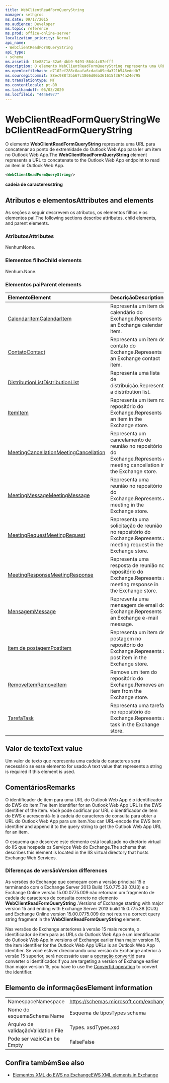 ```yaml
---
title: WebClientReadFormQueryString
manager: sethgros
ms.date: 09/17/2015
ms.audience: Developer
ms.topic: reference
ms.prod: office-online-server
localization_priority: Normal
api_name:
- WebClientReadFormQueryString
api_type:
- schema
ms.assetid: 13e8871a-32a6-4bb9-9493-864c4c07efff
description: O elemento WebClientReadFormQueryString representa uma URL para concatenar ao ponto de extremidade do Outlook Web App para ler um item no Outlook Web App.
ms.openlocfilehash: d7102ef288c0aafa6cdada09eda321b546edddb7
ms.sourcegitcommit: 88ec988f2bb67c1866d06b361615f3674a24e795
ms.translationtype: MT
ms.contentlocale: pt-BR
ms.lasthandoff: 06/03/2020
ms.locfileid: "44464977"
---
```

# <a name="webclientreadformquerystring"></a><span data-ttu-id="587aa-103">WebClientReadFormQueryString</span><span class="sxs-lookup"><span data-stu-id="587aa-103">WebClientReadFormQueryString</span></span>

<span data-ttu-id="587aa-104">O elemento **WebClientReadFormQueryString** representa uma URL para concatenar ao ponto de extremidade do Outlook Web App para ler um item no Outlook Web App.</span><span class="sxs-lookup"><span data-stu-id="587aa-104">The **WebClientReadFormQueryString** element represents a URL to concatenate to the Outlook Web App endpoint to read an item in Outlook Web App.</span></span> 
  
```XML
<WebClientReadFormQueryString/>
```

 <span data-ttu-id="587aa-105">**cadeia de caracteres**</span><span class="sxs-lookup"><span data-stu-id="587aa-105">**string**</span></span>
## <a name="attributes-and-elements"></a><span data-ttu-id="587aa-106">Atributos e elementos</span><span class="sxs-lookup"><span data-stu-id="587aa-106">Attributes and elements</span></span>

<span data-ttu-id="587aa-107">As seções a seguir descrevem os atributos, os elementos filhos e os elementos pai.</span><span class="sxs-lookup"><span data-stu-id="587aa-107">The following sections describe attributes, child elements, and parent elements.</span></span>
  
### <a name="attributes"></a><span data-ttu-id="587aa-108">Atributos</span><span class="sxs-lookup"><span data-stu-id="587aa-108">Attributes</span></span>

<span data-ttu-id="587aa-109">Nenhum</span><span class="sxs-lookup"><span data-stu-id="587aa-109">None.</span></span>
  
### <a name="child-elements"></a><span data-ttu-id="587aa-110">Elementos filho</span><span class="sxs-lookup"><span data-stu-id="587aa-110">Child elements</span></span>

<span data-ttu-id="587aa-111">Nenhum.</span><span class="sxs-lookup"><span data-stu-id="587aa-111">None.</span></span>
  
### <a name="parent-elements"></a><span data-ttu-id="587aa-112">Elementos pai</span><span class="sxs-lookup"><span data-stu-id="587aa-112">Parent elements</span></span>

|<span data-ttu-id="587aa-113">**Elemento**</span><span class="sxs-lookup"><span data-stu-id="587aa-113">**Element**</span></span>|<span data-ttu-id="587aa-114">**Descrição**</span><span class="sxs-lookup"><span data-stu-id="587aa-114">**Description**</span></span>|
|:-----|:-----|
|[<span data-ttu-id="587aa-115">CalendarItem</span><span class="sxs-lookup"><span data-stu-id="587aa-115">CalendarItem</span></span>](calendaritem.md) <br/> |<span data-ttu-id="587aa-116">Representa um item de calendário do Exchange.</span><span class="sxs-lookup"><span data-stu-id="587aa-116">Represents an Exchange calendar item.</span></span>  <br/> |
|[<span data-ttu-id="587aa-117">Contato</span><span class="sxs-lookup"><span data-stu-id="587aa-117">Contact</span></span>](contact.md) <br/> |<span data-ttu-id="587aa-118">Representa um item de contato do Exchange.</span><span class="sxs-lookup"><span data-stu-id="587aa-118">Represents an Exchange contact item.</span></span>  <br/> |
|[<span data-ttu-id="587aa-119">DistributionList</span><span class="sxs-lookup"><span data-stu-id="587aa-119">DistributionList</span></span>](distributionlist.md) <br/> |<span data-ttu-id="587aa-120">Representa uma lista de distribuição.</span><span class="sxs-lookup"><span data-stu-id="587aa-120">Represents a distribution list.</span></span>  <br/> |
|[<span data-ttu-id="587aa-121">Item</span><span class="sxs-lookup"><span data-stu-id="587aa-121">Item</span></span>](item.md) <br/> |<span data-ttu-id="587aa-122">Representa um item no repositório do Exchange.</span><span class="sxs-lookup"><span data-stu-id="587aa-122">Represents an item in the Exchange store.</span></span>  <br/> |
|[<span data-ttu-id="587aa-123">MeetingCancellation</span><span class="sxs-lookup"><span data-stu-id="587aa-123">MeetingCancellation</span></span>](meetingcancellation.md) <br/> |<span data-ttu-id="587aa-124">Representa um cancelamento de reunião no repositório do Exchange.</span><span class="sxs-lookup"><span data-stu-id="587aa-124">Represents a meeting cancellation in the Exchange store.</span></span>  <br/> |
|[<span data-ttu-id="587aa-125">MeetingMessage</span><span class="sxs-lookup"><span data-stu-id="587aa-125">MeetingMessage</span></span>](meetingmessage.md) <br/> |<span data-ttu-id="587aa-126">Representa uma reunião no repositório do Exchange.</span><span class="sxs-lookup"><span data-stu-id="587aa-126">Represents a meeting in the Exchange store.</span></span>  <br/> |
|[<span data-ttu-id="587aa-127">MeetingRequest</span><span class="sxs-lookup"><span data-stu-id="587aa-127">MeetingRequest</span></span>](meetingrequest.md) <br/> |<span data-ttu-id="587aa-128">Representa uma solicitação de reunião no repositório do Exchange.</span><span class="sxs-lookup"><span data-stu-id="587aa-128">Represents a meeting request in the Exchange store.</span></span>  <br/> |
|[<span data-ttu-id="587aa-129">MeetingResponse</span><span class="sxs-lookup"><span data-stu-id="587aa-129">MeetingResponse</span></span>](meetingresponse.md) <br/> |<span data-ttu-id="587aa-130">Representa uma resposta de reunião no repositório do Exchange.</span><span class="sxs-lookup"><span data-stu-id="587aa-130">Represents a meeting response in the Exchange store.</span></span>  <br/> |
|[<span data-ttu-id="587aa-131">Mensagem</span><span class="sxs-lookup"><span data-stu-id="587aa-131">Message</span></span>](message-ex15websvcsotherref.md) <br/> |<span data-ttu-id="587aa-132">Representa uma mensagem de email do Exchange.</span><span class="sxs-lookup"><span data-stu-id="587aa-132">Represents an Exchange e-mail message.</span></span>  <br/> |
|[<span data-ttu-id="587aa-133">Item de postagem</span><span class="sxs-lookup"><span data-stu-id="587aa-133">PostItem</span></span>](postitem.md) <br/> |<span data-ttu-id="587aa-134">Representa um item de postagem no repositório do Exchange.</span><span class="sxs-lookup"><span data-stu-id="587aa-134">Represents a post item in the Exchange store.</span></span>  <br/> |
|[<span data-ttu-id="587aa-135">RemoveItem</span><span class="sxs-lookup"><span data-stu-id="587aa-135">RemoveItem</span></span>](removeitem.md) <br/> |<span data-ttu-id="587aa-136">Remove um item do repositório do Exchange.</span><span class="sxs-lookup"><span data-stu-id="587aa-136">Removes an item from the Exchange store.</span></span>  <br/> |
|[<span data-ttu-id="587aa-137">Tarefa</span><span class="sxs-lookup"><span data-stu-id="587aa-137">Task</span></span>](task.md) <br/> |<span data-ttu-id="587aa-138">Representa uma tarefa no repositório do Exchange.</span><span class="sxs-lookup"><span data-stu-id="587aa-138">Represents a task in the Exchange store.</span></span>  <br/> |
   
## <a name="text-value"></a><span data-ttu-id="587aa-139">Valor de texto</span><span class="sxs-lookup"><span data-stu-id="587aa-139">Text value</span></span>

<span data-ttu-id="587aa-140">Um valor de texto que representa uma cadeia de caracteres será necessário se esse elemento for usado.</span><span class="sxs-lookup"><span data-stu-id="587aa-140">A text value that represents a string is required if this element is used.</span></span>
  
## <a name="remarks"></a><span data-ttu-id="587aa-141">Comentários</span><span class="sxs-lookup"><span data-stu-id="587aa-141">Remarks</span></span>

<span data-ttu-id="587aa-142">O identificador de item para uma URL do Outlook Web App é o identificador do EWS do item.</span><span class="sxs-lookup"><span data-stu-id="587aa-142">The item identifier for an Outlook Web App URL is the EWS identifier of the item.</span></span> <span data-ttu-id="587aa-143">Você pode codificar por URL o identificador de item do EWS e acrescentá-lo à cadeia de caracteres de consulta para obter a URL do Outlook Web App para um item.</span><span class="sxs-lookup"><span data-stu-id="587aa-143">You can URL-encode the EWS item identifier and append it to the query string to get the Outlook Web App URL for an item.</span></span>
  
<span data-ttu-id="587aa-144">O esquema que descreve este elemento está localizado no diretório virtual do IIS que hospeda os Serviços Web do Exchange.</span><span class="sxs-lookup"><span data-stu-id="587aa-144">The schema that describes this element is located in the IIS virtual directory that hosts Exchange Web Services.</span></span>
  
### <a name="version-differences"></a><span data-ttu-id="587aa-145">Diferenças de versão</span><span class="sxs-lookup"><span data-stu-id="587aa-145">Version differences</span></span>

<span data-ttu-id="587aa-146">As versões do Exchange que começam com a versão principal 15 e terminando com o Exchange Server 2013 Build 15.0.775.38 (CU3) e o Exchange Online versão 15.00.0775.009 não retornam um fragmento de cadeia de caracteres de consulta correto no elemento **WebClientReadFormQueryString** .</span><span class="sxs-lookup"><span data-stu-id="587aa-146">Versions of Exchange starting with major version 15 and ending with Exchange Server 2013 build 15.0.775.38 (CU3) and Exchange Online version 15.00.0775.009 do not return a correct query string fragment in the **WebClientReadFormQueryString** element.</span></span> 
  
<span data-ttu-id="587aa-147">Nas versões do Exchange anteriores à versão 15 mais recente, o identificador de item para as URLs do Outlook Web App é um identificador do Outlook Web App.</span><span class="sxs-lookup"><span data-stu-id="587aa-147">In versions of Exchange earlier than major version 15, the item identifier for the Outlook Web App URLs is an Outlook Web App identifier.</span></span> <span data-ttu-id="587aa-148">Se você estiver direcionando uma versão do Exchange anterior à versão 15 superior, será necessário usar a [operação convertid](convertid-operation.md) para converter o identificador.</span><span class="sxs-lookup"><span data-stu-id="587aa-148">If you are targeting a version of Exchange earlier than major version 15, you have to use the [ConvertId operation](convertid-operation.md) to convert the identifier.</span></span> 
  
## <a name="element-information"></a><span data-ttu-id="587aa-149">Elemento de informações</span><span class="sxs-lookup"><span data-stu-id="587aa-149">Element information</span></span>

|||
|:-----|:-----|
|<span data-ttu-id="587aa-150">Namespace</span><span class="sxs-lookup"><span data-stu-id="587aa-150">Namespace</span></span>  <br/> |https://schemas.microsoft.com/exchange/services/2006/types  <br/> |
|<span data-ttu-id="587aa-151">Nome do esquema</span><span class="sxs-lookup"><span data-stu-id="587aa-151">Schema Name</span></span>  <br/> |<span data-ttu-id="587aa-152">Esquema de tipos</span><span class="sxs-lookup"><span data-stu-id="587aa-152">Types schema</span></span>  <br/> |
|<span data-ttu-id="587aa-153">Arquivo de validação</span><span class="sxs-lookup"><span data-stu-id="587aa-153">Validation File</span></span>  <br/> |<span data-ttu-id="587aa-154">Types. xsd</span><span class="sxs-lookup"><span data-stu-id="587aa-154">Types.xsd</span></span>  <br/> |
|<span data-ttu-id="587aa-155">Pode ser vazio</span><span class="sxs-lookup"><span data-stu-id="587aa-155">Can be Empty</span></span>  <br/> |<span data-ttu-id="587aa-156">False</span><span class="sxs-lookup"><span data-stu-id="587aa-156">False</span></span>  <br/> |
   
## <a name="see-also"></a><span data-ttu-id="587aa-157">Confira também</span><span class="sxs-lookup"><span data-stu-id="587aa-157">See also</span></span>



- [<span data-ttu-id="587aa-158">Elementos XML do EWS no Exchange</span><span class="sxs-lookup"><span data-stu-id="587aa-158">EWS XML elements in Exchange</span></span>](ews-xml-elements-in-exchange.md)

